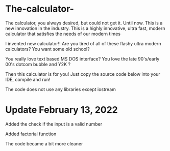 # The-calculator-
The calculator, you always desired, but could not get it. Until now. This is a new innovation in the industry. This is a highly innovative, ultra fast, modern calculator that satisfies the needs of our modern times

I invented new calculator!! Are you tired of all of these flashy ultra modern calculators? You want some old school? 

You really love text based MS DOS interface? You love the late 90's/early 00's dotcom bubble and Y2K ? 

Then this calculator is for you! Just copy the source code below into your IDE, compile and run!

The code does not use any libraries except iostream

# Update February 13, 2022
Added the check if the input is a valid number

Added factorial function

The code became a bit more cleaner
